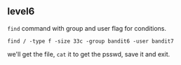 ## **level6**

`find` command with group and user flag for conditions.

`find / -type f -size 33c -group bandit6 -user bandit7`

we'll  get the file, `cat` it to get the psswd, save it and exit.

